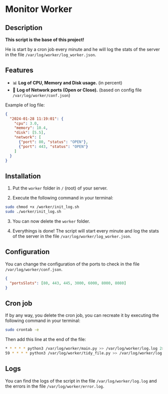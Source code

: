 # Monitor Worker

## Description

**This script is the base of this project!**

He is start by a cron job every minute and he will log the stats of the server in the file `/var/log/worker/log_worker.json`.

## Features

* 📊 **Log of CPU, Memory and Disk usage.** (in percent)
* 🔀 **Log of Network ports (Open or Close).** (based on config file `/var/log/worker/conf.json`)

Example of log file:

```json
{
  "2024-01-28 11:19:01": {
    "cpu": 3.0,
    "memory": 10.4,
    "disk": [5.5],
    "network": [
      {"port": 80, "status": "OPEN"},
      {"port": 443, "status": "OPEN"}
    ]
  }
}
```

## Installation

1) Put the `worker` folder in `/` (root) of your server.

2) Execute the following command in your terminal:

```bash
sudo chmod +x /worker/init_log.sh
sudo ./worker/init_log.sh
```

3) You can now delete the `worker` folder.

4) Everythings is done! The script will start every minute and log the stats of the server in the file `/var/log/worker/log_worker.json`.

## Configuration

You can change the configuration of the ports to check in the file `/var/log/worker/conf.json`.

```json
{
  "portsSlots": [80, 443, 445, 3000, 6000, 8000, 8080]
}
```

## Cron job

If by any way, you delete the cron job, you can recreate it by executing the following command in your terminal:

```bash
sudo crontab -e
```

Then add this line at the end of the file:

```bash
* * * * * python3 /var/log/worker/main.py >> /var/log/worker/log.log 2>/var/log/worker/error.log
59 * * * * python3 /var/log/worker/tidy_file.py >> /var/log/worker/log.log 2>/var/log/worker/error.log
```

## Logs

You can find the logs of the script in the file `/var/log/worker/log.log` and the errors in the file `/var/log/worker/error.log`.
